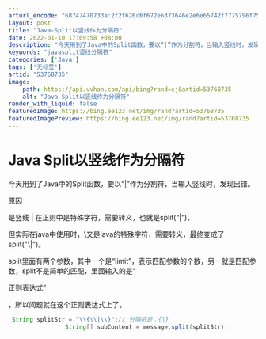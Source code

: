 ```yaml
---
arturl_encode: "68747470733a:2f2f626c6f672e6373646e2e6e65742f7775796f7531333336:2f61727469636c652f64657461696c732f3533373638373335"
layout: post
title: "Java-Split以竖线作为分隔符"
date: 2022-01-10 17:09:58 +08:00
description: "今天用到了Java中的Split函数，要以“|”作为分割符，当输入竖线时，发现出错。原因是竖线 | "
keywords: "javasplit竖线分隔符"
categories: ['Java']
tags: ['无标签']
artid: "53768735"
image:
    path: https://api.vvhan.com/api/bing?rand=sj&artid=53768735
    alt: "Java-Split以竖线作为分隔符"
render_with_liquid: false
featuredImage: https://bing.ee123.net/img/rand?artid=53768735
featuredImagePreview: https://bing.ee123.net/img/rand?artid=53768735
---
```


# Java Split以竖线作为分隔符

今天用到了Java中的Split函数，要以“|”作为分割符，当输入竖线时，发现出错。

原因

是竖线 | 在正则中是特殊字符，需要转义，也就是split(“\|”)，

但实际在java中使用时，\又是java的特殊字符，需要转义，最终变成了split("\\|")。

split里面有两个参数，其中一个是“limit”，表示匹配参数的个数，另一就是匹配参数，split不是简单的匹配，里面输入的是“

正则表达式”

，所以问题就在这个正则表达式上了。

```java
 String splitStr = "\\{\\|\\}";// 分隔符是：{|}
                String[] subContent = message.split(splitStr);
```